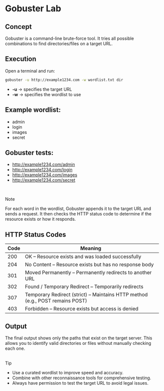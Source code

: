 # Gobuster Lab

## Concept
Gobuster is a command-line brute-force tool. It tries all possible combinations to find directories/files on a target URL.

## Execution
Open a terminal and run:

```bash
gobuster -u http://example1234.com -w wordlist.txt dir
```
- **-u** → specifies the target URL  
- **-w** → specifies the wordlist to use 

## Example wordlist:
- admin
- login
- images
- secret

## Gobuster tests:
- http://example1234.com/admin 
- http://example1234.com/login
- http://example1234.com/images
- http://example1234.com/secret
<br>

> [!NOTE]   
For each word in the wordlist, Gobuster appends it to the target URL and sends a request.
It then checks the HTTP status code to determine if the resource exists or how it responds.
<br>

## HTTP Status Codes
| Code | Meaning |
|------|---------|
| 200  | OK – Resource exists and was loaded successfully |
| 204  | No Content – Resource exists but has no response body |
| 301  | Moved Permanently – Permanently redirects to another URL |
| 302  | Found / Temporary Redirect – Temporarily redirects |
| 307  | Temporary Redirect (strict) – Maintains HTTP method (e.g., POST remains POST) |
| 403  | Forbidden – Resource exists but access is denied |

## Output

The final output shows only the paths that exist on the target server.
This allows you to identify valid directories or files without manually checking each one.  
<br>

> [!TIP]
> - Use a curated wordlist to improve speed and accuracy.  
> - Combine with other reconnaissance tools for comprehensive testing.  
> - Always have permission to test the target URL to avoid legal issues.
